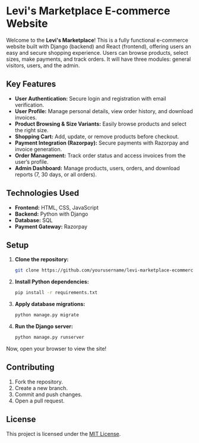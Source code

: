 # Levi's Marketplace E-commerce Website

Welcome to the **Levi's Marketplace**! This is a fully functional e-commerce website built with Django (backend) and React (frontend), offering users an easy and secure shopping experience. Users can browse products, select sizes, make payments, and track orders. It will have three modules: general visitors, users, and the admin.

## Key Features

- **User Authentication:** Secure login and registration with email verification.
- **User Profile:** Manage personal details, view order history, and download invoices.
- **Product Browsing & Size Variants:** Easily browse products and select the right size.
- **Shopping Cart:** Add, update, or remove products before checkout.
- **Payment Integration (Razorpay):** Secure payments with Razorpay and invoice generation.
- **Order Management:** Track order status and access invoices from the user’s profile.
- **Admin Dashboard:** Manage products, users, orders, and download reports (7, 30 days, or all orders).

## Technologies Used

- **Frontend:** HTML, CSS, JavaScript
- **Backend:** Python with Django
- **Database:** SQL
- **Payment Gateway:** Razorpay

## Setup

1. **Clone the repository:**
    ```bash
    git clone https://github.com/yourusername/levi-marketplace-ecommerce.git
    ```
2. **Install Python dependencies:**
    ```bash
    pip install -r requirements.txt
    ```
3. **Apply database migrations:**
    ```bash
    python manage.py migrate
    ```
4. **Run the Django server:**
    ```bash
    python manage.py runserver
    ```

Now, open your browser to view the site!

## Contributing

1. Fork the repository.
2. Create a new branch.
3. Commit and push changes.
4. Open a pull request.

## License

This project is licensed under the [MIT License](LICENSE).
